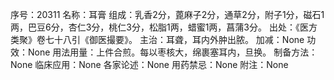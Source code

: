 序号：20311
名称：耳膏
组成：乳香2分，蓖麻子2分，通草2分，附子1分，磁石1两，巴豆6分，杏仁3分，桃仁3分，松脂1两，蜡蜜1两，菖蒲3分。
出处：《医方类聚》卷七十八引《御医撮要》。
主治：耳聋，耳内外肿出脓。
加减：None
功效：None
用法用量：上件合煎。每以枣核大，绵裹塞耳内，旦换。
制备方法：None
临床应用：None
各家论述：None
用药禁忌：None
附注：None
